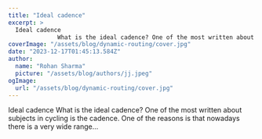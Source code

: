 ```yaml
---
title: "Ideal cadence"
excerpt: >
  Ideal cadence
              What is the ideal cadence? One of the most written about subjects in cycling is the cadence. One of the reasons is that nowadays there is a very wide range…
coverImage: "/assets/blog/dynamic-routing/cover.jpg"
date: "2023-12-17T01:45:13.584Z"
author:
  name: "Rohan Sharma"
  picture: "/assets/blog/authors/jj.jpeg"
ogImage:
  url: "/assets/blog/dynamic-routing/cover.jpg"
---
```


Ideal cadence
            What is the ideal cadence? One of the most written about subjects in cycling is the cadence. One of the reasons is that nowadays there is a very wide range…